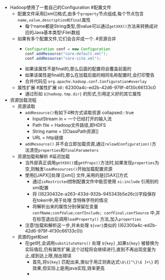 - Hadoop使用了一套自己的Configuration #配置文件
	- 配置文件采用[[xml]]格式,由多个`property`节点组成,每个节点包含 `name,value,description和final`属性
		- 每个name都是String类型,但value可以通过`getXXX()`方法来转换成对应的Java基本类型\File\数组
	- 如果有多个配置文件,它们会合并成一个. #资源合并
		- ```java
		  Configuration conf = new Configuration
		  conf.addResource("core-default.xml");
		  conf.addResource("core-site.xml");
		  ```
		- 如果该属性不是final的,那么后面的配置将会覆盖前面的
		- 如果该属性是final的,那么在加载后面的相同名称配置时,会打印警告
		- 合并代码见 `org.apache.hadoop.conf.Configuration#overlay`
	- 属性扩展 #属性扩展
	  id:: 62300a4c-ed2b-42d6-979f-4f30c66133c0
		- 通过形如 `${hadoop.tmp.dir}` 的形式,引用定义好的其它属性
- 资源加载流程
	- 资源读取
		- `addResource()`有如下4种方式读取资源
		  collapsed:: true
			- InputStream in = 一个已经打开的输入流
			- Path file = Hadoop文件路径,即HDFS
			- String name = [[ClassPath资源]]
			- URL = http链接
		- `addResource()` 并不会立即加载资源,通过`reloadConfiguration()`方法清空`properties`和`finalParameters`
	- 资源加载和解析 #延迟加载
		- 当外部真正调用`getXXX()`或`getProps()`方法时,如果发现`properties`为空,则触发`loadResources()`开始加载配置资源
		- 使用[[JAPX]]处理 [[xml]] 文件,采用的是[[SAX]]方式
			- 通过`isRestricted`控制配置文件中能否使用 `xi:include` 引用别的xml配置
			- 将 ((6230432e-a263-433d-932b-945343b5e26c))字段保存在token中,用于处理 含特殊字符的情况
			- 将解析出来的属性分别保留在变量 `confName;confValue;confInclude; confFinal;confSource` 中,并在标签退出后调用`loadProperty()` 方法,加入`properties`
		- 注意!加载和解析这一步,并未处理 `${var}`类似的 ((62300a4c-ed2b-42d6-979f-4f30c66133c0))
	- 资源的get和set
		- 在get时,会调用`substituteVars()` 处理 `${key}` ,如果`${key}` 被替换为实际值后,仍有属性扩展,这个过程将会继续进行,直到不再出现变量为止,或到达上限,抛出错误
			- 首先,将`${key}` 匹配出来,类似于用正则表达式`\$\{[^\}\$ ]+\}` 的效果,但实际上是用java实现,效率更高
			-